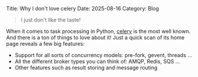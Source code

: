 Title: Why I don't love celery
Date: 2025-08-16
Category: Blog

> I just don't like the taste!

When it comes to task processing in Python, [celery](https://docs.celeryq.dev/en/v5.5.3/getting-started/introduction.html) is the most well known. And there is a ton of things to love about it! Just a quick scan of its home page reveals a few big features:

- Support for all sorts of concurrency models: pre-fork, gevent, threads ... 
- All the different broker types you can think of: AMQP, Redis, SQS ...
- Other features such as result storing and message routing


